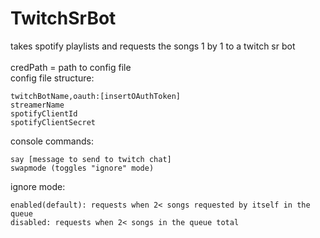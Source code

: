 # TwitchSrBot
takes spotify playlists and requests the songs 1 by 1 to a twitch sr bot
<br/><br/>
credPath = path to config file 
<br/>config file structure:
```
twitchBotName,oauth:[insertOAuthToken] 
streamerName
spotifyClientId
spotifyClientSecret
```
  
console commands:
```
say [message to send to twitch chat]
swapmode (toggles "ignore" mode)
```

ignore mode:
```
enabled(default): requests when 2< songs requested by itself in the queue
disabled: requests when 2< songs in the queue total
```
